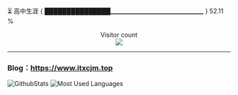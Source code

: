 ⏳ 高中生涯 { ███████████████▁▁▁▁▁▁▁▁▁▁▁▁▁▁▁ } 52.11 %
<p align="center"> 
  Visitor count<br>
  <img src="https://profile-counter.glitch.me/itxcjm/count.svg" />
</p>

---
### Blog：https://www.itxcjm.top
![GithubStats](https://github-readme-stats-75x47p2sy-itxcjm.vercel.app/api?username=itxcjm&show_icons=true&theme=light&layout=compact&locale=cn&include_all_commits=true&count_private=true)
![Most Used Languages](https://github-readme-stats-75x47p2sy-itxcjm.vercel.app/api/top-langs/?username=itxcjm&theme=light&layout=compact&count_private=true)
